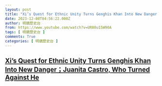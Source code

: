 ```yaml
---
layout: post
title: "Xi’s Quest for Ethnic Unity Turns Genghis Khan Into New Danger；Juanita Castro, Who Turned Against He"
date: 2023-12-08T04:56:22.000Z
author: 明鏡歷史台
from: https://www.youtube.com/watch?v=UR80u15W90A
tags: [ 明鏡歷史台 ]
comments: True
categories: [ 明鏡歷史台 ]
---
```

<!--1702011382000-->
[Xi’s Quest for Ethnic Unity Turns Genghis Khan Into New Danger；Juanita Castro, Who Turned Against He](https://www.youtube.com/watch?v=UR80u15W90A)
------

<div>

</div>
